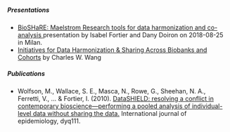 
##### Presentations 
- [BioSHaRE: Maelstrom Research tools for data harmonization and co-analysis ](http://www.slideshare.net/lgiepmans/1-maelstrom-tools-biosharemilan20150728final) presentation by Isabel Fortier and Dany Doiron on 2018-08-25 in Milan.  
- [Initiatives for Data Harmonization & Sharing Across Biobanks and Cohorts](http://www.irdirc.org/wp-content/uploads/2014/11/T2S1-3_WangWY.pdf) by Charles W. Wang 


##### Publications
- Wolfson, M., Wallace, S. E., Masca, N., Rowe, G., Sheehan, N. A., Ferretti, V., ... & Fortier, I. (2010). [DataSHIELD: resolving a conflict in contemporary bioscience—performing a pooled analysis of individual-level data without sharing the data.](http://ije.oxfordjournals.org/content/43/6/1929.full#T1) International journal of epidemiology, dyq111. 